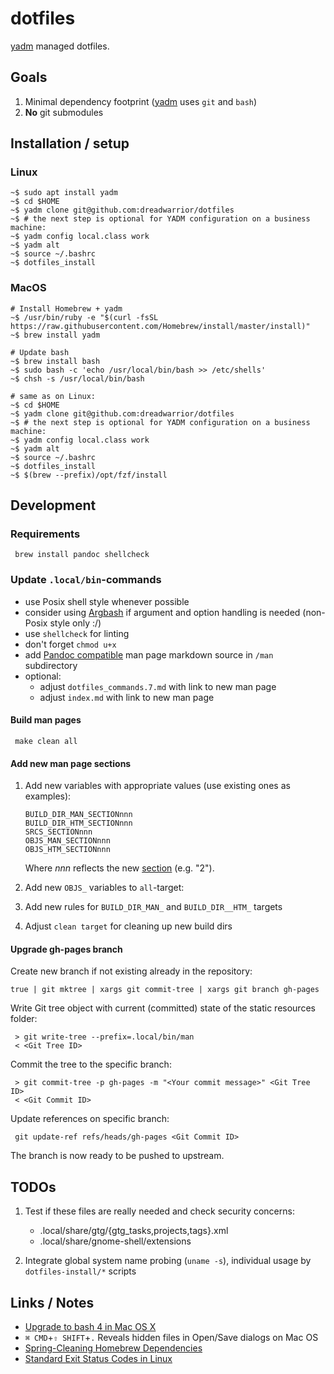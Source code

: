 # dotfiles

[yadm][yadm] managed dotfiles.

## Goals

1. Minimal dependency footprint ([yadm][yadm] uses `git` and `bash`)
2. **No** git submodules

## Installation / setup

### Linux

    ~$ sudo apt install yadm
    ~$ cd $HOME
    ~$ yadm clone git@github.com:dreadwarrior/dotfiles
    ~$ # the next step is optional for YADM configuration on a business machine:
    ~$ yadm config local.class work
    ~$ yadm alt
    ~$ source ~/.bashrc
    ~$ dotfiles_install

### MacOS

    # Install Homebrew + yadm
    ~$ /usr/bin/ruby -e "$(curl -fsSL https://raw.githubusercontent.com/Homebrew/install/master/install)"
    ~$ brew install yadm

    # Update bash
    ~$ brew install bash
    ~$ sudo bash -c 'echo /usr/local/bin/bash >> /etc/shells'
    ~$ chsh -s /usr/local/bin/bash

    # same as on Linux:
    ~$ cd $HOME
    ~$ yadm clone git@github.com:dreadwarrior/dotfiles
    ~$ # the next step is optional for YADM configuration on a business machine:
    ~$ yadm config local.class work
    ~$ yadm alt
    ~$ source ~/.bashrc
    ~$ dotfiles_install
    ~$ $(brew --prefix)/opt/fzf/install

## Development

### Requirements

     brew install pandoc shellcheck

### Update `.local/bin`-commands

- use Posix shell style whenever possible
- consider using [Argbash](https://argbash.io/) if argument and option handling is needed (non-Posix style only :/)
- use `shellcheck` for linting
- don't forget `chmod u+x`
- add [Pandoc compatible](https://pandoc.org/) man page markdown source in `/man` subdirectory
- optional:
  - adjust `dotfiles_commands.7.md` with link to new man page
  - adjust `index.md` with link to new man page

#### Build man pages

     make clean all

#### Add new man page sections

1. Add new variables with appropriate values (use existing ones as examples):

       BUILD_DIR_MAN_SECTIONnnn
       BUILD_DIR_HTM_SECTIONnnn
       SRCS_SECTIONnnn
       OBJS_MAN_SECTIONnnn
       OBJS_HTM_SECTIONnnn

   Where _nnn_ reflects the new [section](https://en.wikipedia.org/wiki/Man_page#Manual_sections) (e.g. "2").

2. Add new `OBJS_` variables to `all`-target:
3. Add new rules for `BUILD_DIR_MAN_` and `BUILD_DIR__HTM_` targets
4. Adjust `clean target` for cleaning up new build dirs

#### Upgrade gh-pages branch

Create new branch if not existing already in the repository:

    true | git mktree | xargs git commit-tree | xargs git branch gh-pages

Write Git tree object with current (committed) state of the static resources
folder:

     > git write-tree --prefix=.local/bin/man
     < <Git Tree ID>

Commit the tree to the specific branch:

     > git commit-tree -p gh-pages -m "<Your commit message>" <Git Tree ID>
     < <Git Commit ID>

Update references on specific branch:

     git update-ref refs/heads/gh-pages <Git Commit ID>

The branch is now ready to be pushed to upstream.

## TODOs

  1. Test if these files are really needed and check security concerns:

     - .local/share/gtg/{gtg_tasks,projects,tags}.xml
     - .local/share/gnome-shell/extensions

  2. Integrate global system name probing (`uname -s`), individual usage by `dotfiles-install/*` scripts

## Links / Notes

  - [Upgrade to bash 4 in Mac OS X](http://clubmate.fi/upgrade-to-bash-4-in-mac-os-x/)
  - `⌘ CMD`+`⇧ SHIFT`+`.` Reveals hidden files in Open/Save dialogs on Mac OS
  - [Spring-Cleaning Homebrew Dependencies](http://patricklenz.co/blog/2012/5/21/spring-cleaning-homebrew-dependencies)
  - [Standard Exit Status Codes in Linux](https://www.baeldung.com/linux/status-codes)


[yadm]: https://github.com/TheLocehiliosan/yadm
